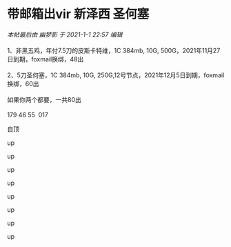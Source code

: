 # 带邮箱出vir 新泽西 圣何塞


<i class="pstatus"> 本帖最后由 幽梦影 于 2021-1-1 22:57 编辑 </i><br />
<br />
1、非黑五鸡，年付7.5刀的皮斯卡特维，1C 384mb, 10G, 500G，2021年11月27日到期，foxmail换绑，48出<br />
<br />
2、5刀圣何塞，1C 384mb, 10G, 250G,12号节点，2021年12月5日到期，foxmail换绑，60出<br />
<br />
如果你两个都要，一共80出<br />
<br />
179 46 55&nbsp;&nbsp;017

自顶

up

up

up

up

up

up

up

up
